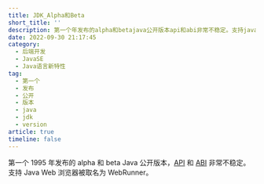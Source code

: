 ```yaml
---
title: JDK_Alpha和Beta
short_title: ''
description: 第一个年发布的alpha和betajava公开版本api和abi非常不稳定。支持javaweb浏览器被取名为webrunner。‍
date: 2022-09-30 21:17:45
category:
  - 后端开发
  - JavaSE
  - Java语言新特性
tag:
  - 第一个
  - 发布
  - 公开
  - 版本
  - java
  - jdk
  - version
article: true
timeline: false
---
```

第一个 1995 年发布的 alpha 和 beta Java 公开版本，[API](https://zh.wikipedia.org/wiki/%E5%BA%94%E7%94%A8%E7%A8%8B%E5%BA%8F%E6%8E%A5%E5%8F%A3 "应用程序接口") 和 [ABI](https://zh.wikipedia.org/wiki/%E5%BA%94%E7%94%A8%E4%BA%8C%E8%BF%9B%E5%88%B6%E6%8E%A5%E5%8F%A3 "应用二进制接口") 非常不稳定。 支持 Java Web 浏览器被取名为 WebRunner。

‍
